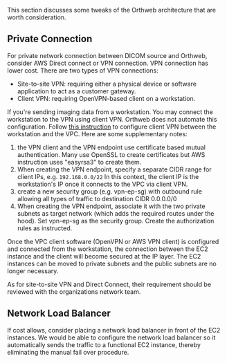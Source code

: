 This section discusses some tweaks of the Orthweb architecture that are worth consideration.

## Private Connection

For private network connection between DICOM source and Orthweb, consider AWS Direct connect or VPN connection. VPN connection has lower cost. There are two types of VPN connections:

* Site-to-site VPN: requiring either a physical device or software application to act as a customer gateway. 
* Client VPN: requiring OpenVPN-based client on a workstation.

If you're sending imaging data from a workstation. You may connect the workstation to the VPN using client VPN. Orthweb does not automate this configuration. Follow [this instruction](https://docs.aws.amazon.com/vpn/latest/clientvpn-admin/cvpn-getting-started.html) to configure client VPN between the workstation and the VPC. Here are some supplementary notes:

1. the VPN client and the VPN endpoint use certificate based mutual authentication. Many use OpenSSL to create certificates but AWS instruction uses "easyrsa3" to create them.
2. When creating the VPN endpoint, specify a separate CIDR range for client IPs, e.g. `192.168.0.0/22` In this context, the client IP is the workstation's IP once it connects to the VPC via client VPN.
3. create a new security group (e.g. vpn-ep-sg) with outbound rule allowing all types of traffic to destination CIDR 0.0.0.0/0
4. When creating the VPN endpoint, associate it with the two private subnets as target network (which adds the required routes under the hood). Set vpn-ep-sg as the security group. Create the authorization rules as instructed.

Once the VPC client software (OpenVPN or AWS VPN client) is configured and connected from the workstation, the connection between the EC2 instance and the client will become secured at the IP layer. The EC2 instances can be moved to private subnets and the public subnets are no longer necessary.

As for site-to-site VPN and Direct Connect, their requirement should be reviewed with the organizations network team.

## Network Load Balancer
If cost allows, consider placing a network load balancer in front of the EC2 instances. We would be able to configure the network load balancer so it automatically sends the traffic to a functional EC2 instance, thereby eliminating the manual fail over procedure.